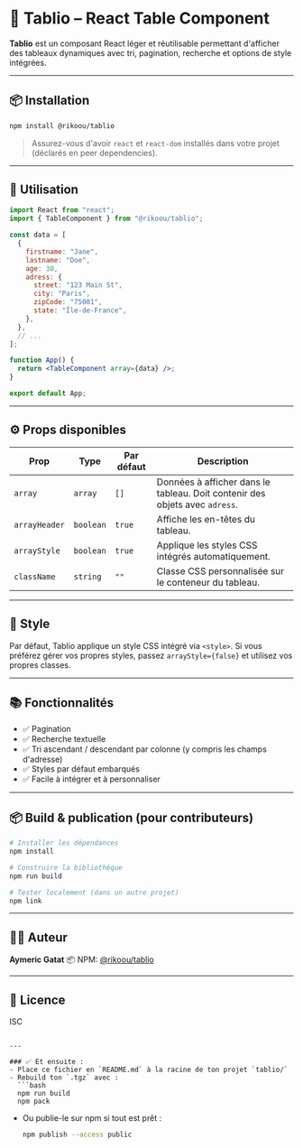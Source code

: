 # 🧩 Tablio – React Table Component

**Tablio** est un composant React léger et réutilisable permettant d'afficher des tableaux dynamiques avec tri, pagination, recherche et options de style intégrées.

---

## 📦 Installation

```bash
npm install @rikoou/tablio
```

> Assurez-vous d'avoir `react` et `react-dom` installés dans votre projet (déclarés en peer dependencies).

---

## 🚀 Utilisation

```jsx
import React from "react";
import { TableComponent } from "@rikoou/tablio";

const data = [
  {
    firstname: "Jane",
    lastname: "Doe",
    age: 30,
    adress: {
      street: "123 Main St",
      city: "Paris",
      zipCode: "75001",
      state: "Île-de-France",
    },
  },
  // ...
];

function App() {
  return <TableComponent array={data} />;
}

export default App;
```

---

## ⚙️ Props disponibles

| Prop          | Type      | Par défaut | Description                                                                 |
| ------------- | --------- | ---------- | --------------------------------------------------------------------------- |
| `array`       | `array`   | `[]`       | Données à afficher dans le tableau. Doit contenir des objets avec `adress`. |
| `arrayHeader` | `boolean` | `true`     | Affiche les en-têtes du tableau.                                            |
| `arrayStyle`  | `boolean` | `true`     | Applique les styles CSS intégrés automatiquement.                           |
| `className`   | `string`  | `""`       | Classe CSS personnalisée sur le conteneur du tableau.                       |

---

## 🎨 Style

Par défaut, Tablio applique un style CSS intégré via `<style>`.
Si vous préférez gérer vos propres styles, passez `arrayStyle={false}` et utilisez vos propres classes.

---

## 📚 Fonctionnalités

- ✅ Pagination
- ✅ Recherche textuelle
- ✅ Tri ascendant / descendant par colonne (y compris les champs d'adresse)
- ✅ Styles par défaut embarqués
- ✅ Facile à intégrer et à personnaliser

---

## 📦 Build & publication (pour contributeurs)

```bash
# Installer les dépendances
npm install

# Construire la bibliothèque
npm run build

# Tester localement (dans un autre projet)
npm link
```

---

## 🧑‍💻 Auteur

**Aymeric Gatat**
📦 NPM: [@rikoou/tablio](https://www.npmjs.com/package/@rikoou/tablio)

---

## 🪪 Licence

ISC

````

---

### ✅ Et ensuite :
- Place ce fichier en `README.md` à la racine de ton projet `tablio/`
- Rebuild ton `.tgz` avec :
  ```bash
  npm run build
  npm pack
````

- Ou publie-le sur npm si tout est prêt :

  ```bash
  npm publish --access public
  ```
